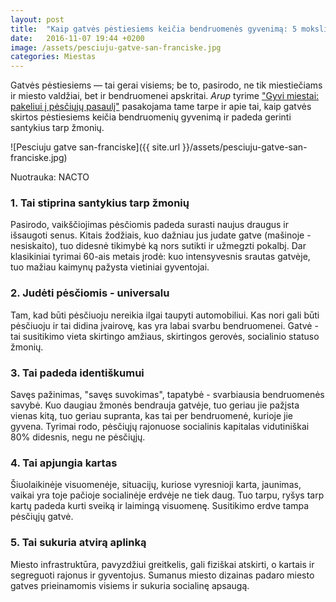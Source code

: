 ```yaml
---
layout: post
title:  "Kaip gatvės pėstiesiems keičia bendruomenės gyvenimą: 5 moksliniai faktai"
date:   2016-11-07 19:44 +0200
image: /assets/pesciuju-gatve-san-franciske.jpg
categories: Miestas
---
```

<p>Gatvės pėstiesiems — tai gerai visiems; be to, pasirodo, ne tik miestiečiams ir miesto valdžiai, bet ir bendruomenei apskritai. <em>Arup</em> tyrime <a href="http://www.arup.com/walking" target="_blank">"Gyvi miestai: pakeliui į pėsčiųjų pasaulį"</a> pasakojama tame tarpe ir apie tai, kaip gatvės skirtos pėstiesiems keičia bendruomenių gyvenimą ir padeda gerinti santykius tarp žmonių.</p>

![Pesciuju gatve san-franciske]({{ site.url }}/assets/pesciuju-gatve-san-franciske.jpg)

<div class="lighter smaller" style="margin:12px 0">Nuotrauka: NACTO
</div>


<h3>1. Tai stiprina santykius tarp žmonių</h3>

<p> Pasirodo, vaikščiojimas pėsčiomis padeda surasti naujus draugus ir išsaugoti senus. Kitais žodžiais, kuo dažniau jus judate gatve (mašinoje - nesiskaito), tuo didesnė tikimybė ką nors sutikti ir užmegzti pokalbį. Dar klasikiniai tyrimai 60-ais metais įrodė: kuo intensyvesnis srautas gatvėje, tuo mažiau kaimynų pažysta vietiniai gyventojai.</p>

<h3>2. Judėti pėsčiomis - universalu</h3>

<p>
Tam, kad būti pėsčiuoju nereikia ilgai taupyti automobiliui. Kas nori gali būti pėsčiuoju ir tai didina įvairovę, kas yra labai svarbu bendruomenei. Gatvė - tai susitikimo vieta skirtingo amžiaus, skirtingos gerovės, socialinio statuso žmonių.</p>

<h3>3. Tai padeda identiškumui </h3>

<p> Savęs pažinimas, "savęs suvokimas", tapatybė - svarbiausia bendruomenės savybė. Kuo daugiau žmonės bendrauja gatvėje, tuo geriau jie pažįsta vienas kitą, tuo geriau supranta, kas tai per bendruomenė, kurioje jie gyvena. Tyrimai rodo, pėsčiųjų rajonuose socialinis kapitalas vidutiniškai 80% didesnis, negu ne pėsčiųjų.</p>

<h3>4. Tai apjungia kartas </h3>

<p>
Šiuolaikinėje visuomenėje, situacijų, kuriose vyresnioji karta, jaunimas, vaikai yra toje pačioje socialinėje erdvėje ne tiek daug. Tuo tarpu, ryšys tarp kartų padeda kurti sveiką ir laimingą visuomenę. Susitikimo erdve tampa pėsčiųjų gatvė. </p>

<h3>5. Tai sukuria atvirą aplinką</h3>

<p>Miesto infrastruktūra, pavyzdžiui greitkelis, gali fiziškai atskirti, o kartais ir segreguoti rajonus ir gyventojus. Sumanus miesto dizainas padaro miesto gatves prieinamomis visiems ir sukuria socialinę apsaugą. </p>
